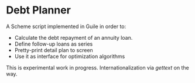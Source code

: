 # Debt Planner

A Scheme script implemented in Guile in order to:

- Calculate the debt repayment of an annuity loan.
- Define follow-up loans as series
- Pretty-print detail plan to screen
- Use it as interface for optimization algorithms

This is experimental work in progress. Internationalization via *gettext* on
the way.
